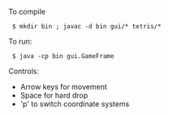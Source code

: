 To compile

     $ mkdir bin ; javac -d bin gui/* tetris/*


To run:

     $ java -cp bin gui.GameFrame


Controls:

*    Arrow keys for movement
*    Space for hard drop
*    'p' to switch coordinate systems